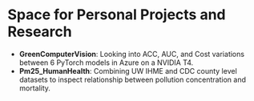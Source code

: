 # Space for Personal Projects and Research

- **GreenComputerVision**: Looking into ACC, AUC, and Cost variations between 6 PyTorch models in Azure on a NVIDIA T4.
- **Pm25_HumanHealth**: Combining UW IHME and CDC county level datasets to inspect relationship between pollution concentration and mortality.    
